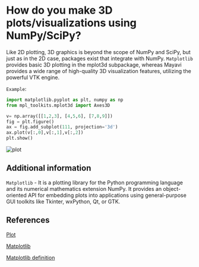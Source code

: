 # How do you make 3D plots/visualizations using NumPy/SciPy?

Like 2D plotting, 3D graphics is beyond the scope of NumPy and SciPy, but just as in the 2D case, packages exist that integrate with NumPy. `Matplotlib` provides basic 3D plotting in the mplot3d subpackage, whereas Mayavi provides a wide range of high-quality 3D visualization features, utilizing the powerful VTK engine.

`Example`:

```python
import matplotlib.pyplot as plt, numpy as np
from mpl_toolkits.mplot3d import Axes3D

v= np.array([[1,2,3], [4,5,6], [7,8,9]])
fig = plt.figure()
ax = fig.add_subplot(111, projection='3d')
ax.plot(v[:,0],v[:,1],v[:,2])
plt.show()
```

![plot](https://i.stack.imgur.com/wkK4E.png)

## Additional information

`Matplotlib` - It is a plotting library for the Python programming language and its numerical mathematics extension NumPy. It provides an object-oriented API for embedding plots into applications using general-purpose GUI toolkits like Tkinter, wxPython, Qt, or GTK.

## References

[Plot](https://stackoverflow.com/questions/40351026/plotting-a-simple-3d-numpy-array-using-matplotlib)

[Matplotlib](https://forums.wikitechy.com/question/how-do-you-make-3d-plots-visualizations-using-numpy-scipy/)

[Matplotlib definition](https://en.wikipedia.org/wiki/Matplotlib)
